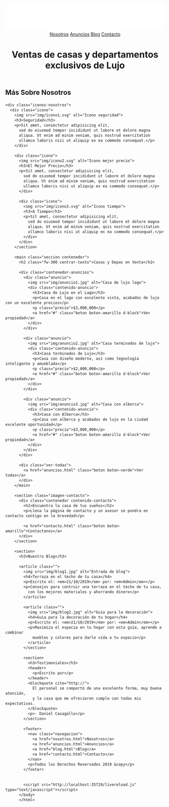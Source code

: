 <!DOCTYPE html>
<html lang="en" dir="ltr">
<head>
  <meta charset="utf-8">
  <title>Bienes raices</title>
  <link href="https://fonts.googleapis.com/css?family=Lato:300,400,700,900&display=swap" rel="stylesheet">
  <link rel="stylesheet" href="css/normalize.css">
  <link rel="stylesheet" href="css/styles.css">
</head>

<body>

  <header class="site-header inicio">
    <div class="contenedor contenido-header">
      <div class="barra">
        <a href="index.html">
          <img src="img/logo.svg" alt="Logotipo de bienes raices">
        </a>
        <nav class="navegacion">
          <a href="nosotros.html">Nosotros</a>
          <a href="anuncios.html">Anuncios</a>
          <a href="blog.html">Blog</a>
          <a href="contacto.html">Contacto</a>
        </nav>
      </div>
      <h1 class="titulo-header"> Ventas de casas y departamentos exclusivos de Lujo</h1>
    </div> <!-- contenedor -->
  </header>

  <section class="contenedor seccion">
    <h2 class="fw-300 centrar-texto"> Más Sobre Nosotros</h2>

    <div class="iconos-nosotros">
      <div class="icono">
        <img src="img/icono1.svg" alt="Icono seguridad">
        <h3>Seguridad</h3>
        <p>Sit amet, consectetur adipisicing elit,
          sed do eiusmod tempor incididunt ut labore et dolore magna
          aliqua. Ut enim ad minim veniam, quis nostrud exercitation
          ullamco laboris nisi ut aliquip ex ea commodo consequat.</p>
        </div>

        <div class="icono">
          <img src="img/icono2.svg" alt="Icono mejor precio">
          <h3>El Mejor Precio</h3>
          <p>Sit amet, consectetur adipisicing elit,
            sed do eiusmod tempor incididunt ut labore et dolore magna
            aliqua. Ut enim ad minim veniam, quis nostrud exercitation
            ullamco laboris nisi ut aliquip ex ea commodo consequat.</p>
          </div>

          <div class="icono">
            <img src="img/icono3.svg" alt="Icono tiempo">
            <h3>A Tiempo</h3>
            <p>Sit amet, consectetur adipisicing elit,
              sed do eiusmod tempor incididunt ut labore et dolore magna
              aliqua. Ut enim ad minim veniam, quis nostrud exercitation
              ullamco laboris nisi ut aliquip ex ea commodo consequat.</p>
            </div>
          </div>
        </section>

        <main class="seccion contenedor">
          <h2 class="fw-300 centrar-texto">Casas y Depas en Venta</h2>

          <div class="contenedor-anuncios">
            <div class="anuncio">
              <img src="img/anuncio1.jpg" alt="Casa de lujo lago">
              <div class="contenido-anuncio">
                <h3>Casa de Lujo en el Lago</h3>
                <p>Casa en el lago con excelente vista, acabados de lujo con un excelente precios</p>
                <p class="precio">$3,000,000</p>
                <a href="#" class="boton boton-amarillo d-block">Ver propiedad</a>
              </div>
            </div>

            <div class="anuncio">
              <img src="img/anuncio2.jpg" alt="Casa terminados de lujo">
              <div class="contenido-anuncio">
                <h3>Casa terminados de Lujo</h3>
                <p>Casa con diseño moderno, así como tegnología inteligente y amueblada</p>
                <p class="precio">$2,000,000</p>
                <a href="#" class="boton boton-amarillo d-block">Ver propiedad</a>
              </div>
            </div>

            <div class="anuncio">
              <img src="img/anuncio3.jpg" alt="Casa con alberca">
              <div class="contenido-anuncio">
                <h3>Casa con Alberca</h3>
                <p>Casa con alberca y acabados de lujo en la ciudad excelente oportunidad</p>
                <p class="precio">$3,000,000</p>
                <a href="#" class="boton boton-amarillo d-block">Ver propiedad</a>
              </div>
            </div>
          </div>

          <div class="ver-todas">
            <a href="anuncios.html" class="boton boton-verde">Ver todas</a>
          </div>
        </main>

        <section class="imagen-contacto">
          <div class="contenedor contenido-contacto">
            <h2>Encuentra la casa de tus sueños</h2>
            <p>Llena la página de contacto y un asesor se pondra en contacto contigo en la brevedad</p>

            <a href="contacto.html" class="boton boton-amarillo">Contactanos</a>
          </div>
        </section>

        <section>
          <h3>Nuestro Blog</h3>

          <article class="">
            <img src="img/blog1.jpg" alt="Entrada de blog">
            <h4>Terraza en el techo de tu casa</h4>
            <p>Escrito el: <em>21/10/2019</em> por: <em>Admin</em></p>
            <p>Consejos para contruir una terraza en el techo de tu casa,
              con los mejores materiales y ahorrando dinero</p>
            </article>

            <article class="">
              <img src="img/blog2.jpg" alt="Guia para la decoración">
              <h4>Guía para la decoración de tu hogar</h4>
              <p>Escrito el: <em>21/10/2019</em> por: <em>Admin</em></p>
              <p>Maximiza el espacio en tu hogar con esta guía, aprende a combinar
                muebles y colores para darle vida a tu espacio</p>
              </article>
            </section>

            <section>
              <h3>Testimoniales</h3>
              <header>
                <p>Escrito por</p>
              </header>
              <blockquote cite="http://">
                El personal se comportó de una excelente forma, muy buena atención,
                y la casa que me ofrecieron cumple con todas mis expectativas.
              </blockquote>
              <p>- Daniel Casagallo</p>
            </section>

            <footer>
              <nav class="navegacion">
                <a href="nosotros.html">Nosotros</a>
                <a href="anuncios.html">Anuncios</a>
                <a href="blog.html">Blog</a>
                <a href="contacto.html">Contacto</a>
              </nav>
              <p>Todos los Derechos Reservados 2019 &copy</p>
            </footer>


            <script src="http://localhost:35729/livereload.js" type="text/javascript"></script>
          </body>
          </html>
